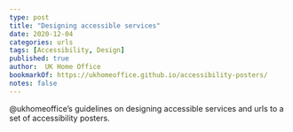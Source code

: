 ```yaml
---
type: post
title: "Designing accessible services"
date: 2020-12-04
categories: urls
tags: [Accessibility, Design]
published: true
author:  UK Home Office
bookmarkOf: https://ukhomeoffice.github.io/accessibility-posters/
notes: false
---
```


@ukhomeoffice’s guidelines on designing accessible services and urls to a set of accessibility posters.
